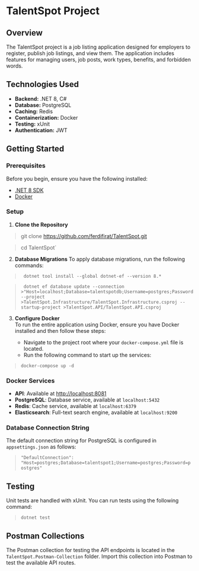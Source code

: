 # TalentSpot Project

## Overview
The TalentSpot project is a job listing application designed for employers to register, publish job listings, and view them. The application includes features for managing users, job posts, work types, benefits, and forbidden words.

## Technologies Used
- **Backend:** .NET 8, C#
- **Database:** PostgreSQL
- **Caching:** Redis
- **Containerization:** Docker
- **Testing:** xUnit
- **Authentication:** JWT

## Getting Started

### Prerequisites
Before you begin, ensure you have the following installed:
- [.NET 8 SDK](https://dotnet.microsoft.com/download)
- [Docker](https://www.docker.com/)

### Setup

1. **Clone the Repository**

>   git clone https://github.com/ferdifirat/TalentSpot.git

>   cd TalentSpot` 

2.  **Database Migrations** To apply database migrations, run the following commands:

>      dotnet tool install --global dotnet-ef --version 8.*

>      dotnet ef database update --connection >"Host=localhost;Database=talentspotdb;Username=postgres;Password=postgres" --project >TalentSpot.Infrastructure/TalentSpot.Infrastructure.csproj --startup-project >TalentSpot.API/TalentSpot.API.csproj

    
3.  **Configure Docker**  
    To run the entire application using Docker, ensure you have Docker installed and then follow these steps:
    
    -   Navigate to the project root where your `docker-compose.yml` file is located.
    -   Run the following command to start up the services:
    
>   `docker-compose up -d` 

    
    

### Docker Services

-   **API**: Available at [http://localhost:8081](http://localhost:8081)
-   **PostgreSQL**: Database service, available at `localhost:5432`
-   **Redis**: Cache service, available at `localhost:6379`
-   **Elasticsearch**: Full-text search engine, available at `localhost:9200`

### Database Connection String

The default connection string for PostgreSQL is configured in `appsettings.json` as follows:

>    `"DefaultConnection": "Host=postgres;Database=talentspot1;Username=postgres;Password=postgres"`

## Testing

Unit tests are handled with xUnit. You can run tests using the following command:

>    `dotnet test` 

## Postman Collections

The Postman collection for testing the API endpoints is located in the `TalentSpot.Postman-Collection` folder. Import this collection into Postman to test the available API routes.

